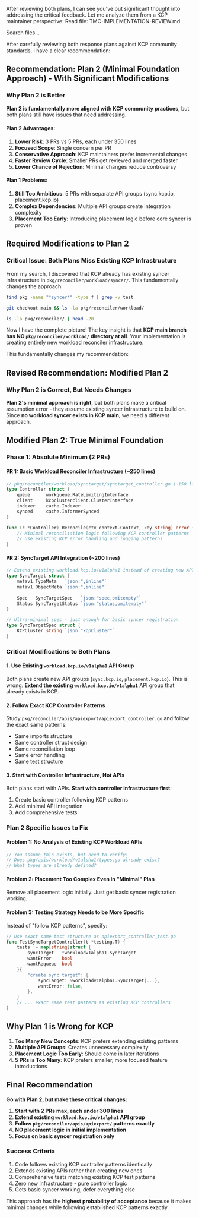 After reviewing both plans, I can see you've put significant thought into addressing the critical feedback. Let me analyze them from a KCP maintainer perspective:
Read file: TMC-IMPLEMENTATION-REVIEW.md

Search files...

After carefully reviewing both response plans against KCP community standards, I have a clear recommendation:

## **Recommendation: Plan 2 (Minimal Foundation Approach) - With Significant Modifications**

### Why Plan 2 is Better

**Plan 2 is fundamentally more aligned with KCP community practices**, but both plans still have issues that need addressing.

#### **Plan 2 Advantages:**
1. **Lower Risk**: 3 PRs vs 5 PRs, each under 350 lines
2. **Focused Scope**: Single concern per PR
3. **Conservative Approach**: KCP maintainers prefer incremental changes
4. **Faster Review Cycle**: Smaller PRs get reviewed and merged faster
5. **Lower Chance of Rejection**: Minimal changes reduce controversy

#### **Plan 1 Problems:**
1. **Still Too Ambitious**: 5 PRs with separate API groups (sync.kcp.io, placement.kcp.io)
2. **Complex Dependencies**: Multiple API groups create integration complexity
3. **Placement Too Early**: Introducing placement logic before core syncer is proven

## **Required Modifications to Plan 2**

### **Critical Issue: Both Plans Miss Existing KCP Infrastructure**

From my search, I discovered that KCP already has existing syncer infrastructure in `pkg/reconciler/workload/syncer/`. This fundamentally changes the approach:
```bash
find pkg -name "*syncer*" -type f | grep -v test
```

```bash
git checkout main && ls -la pkg/reconciler/workload/
```

```bash
ls -la pkg/reconciler/ | head -20
```

Now I have the complete picture! The key insight is that **KCP main branch has NO `pkg/reconciler/workload/` directory at all**. Your implementation is creating entirely new workload reconciler infrastructure.

This fundamentally changes my recommendation:

## **Revised Recommendation: Modified Plan 2**

### **Why Plan 2 is Correct, But Needs Changes**

**Plan 2's minimal approach is right**, but both plans make a critical assumption error - they assume existing syncer infrastructure to build on. Since **no workload syncer exists in KCP main**, we need a different approach.

## **Modified Plan 2: True Minimal Foundation**

### **Phase 1: Absolute Minimum (2 PRs)**

#### **PR 1: Basic Workload Reconciler Infrastructure (~250 lines)**
```go
// pkg/reconciler/workload/synctarget/synctarget_controller.go (~150 lines)
type Controller struct {
    queue      workqueue.RateLimitingInterface
    client     kcpclusterclient.ClusterInterface
    indexer    cache.Indexer
    synced     cache.InformerSynced
}

func (c *Controller) Reconcile(ctx context.Context, key string) error {
    // Minimal reconciliation logic following KCP controller patterns
    // Use existing KCP error handling and logging patterns
}
```

#### **PR 2: SyncTarget API Integration (~200 lines)**
```go
// Extend existing workload.kcp.io/v1alpha1 instead of creating new API group
type SyncTarget struct {
    metav1.TypeMeta   `json:",inline"`
    metav1.ObjectMeta `json:",inline"`
    
    Spec   SyncTargetSpec   `json:"spec,omitempty"`
    Status SyncTargetStatus `json:"status,omitempty"`
}

// Ultra-minimal spec - just enough for basic syncer registration
type SyncTargetSpec struct {
    KCPCluster string `json:"kcpCluster"`
}
```

### **Critical Modifications to Both Plans**

#### **1. Use Existing `workload.kcp.io/v1alpha1` API Group**
Both plans create new API groups (`sync.kcp.io`, `placement.kcp.io`). This is wrong. **Extend the existing `workload.kcp.io/v1alpha1`** API group that already exists in KCP.

#### **2. Follow Exact KCP Controller Patterns**
Study `pkg/reconciler/apis/apiexport/apiexport_controller.go` and follow the exact same patterns:
- Same imports structure
- Same controller struct design  
- Same reconciliation loop
- Same error handling
- Same test structure

#### **3. Start with Controller Infrastructure, Not APIs**
Both plans start with APIs. **Start with controller infrastructure first**:
1. Create basic controller following KCP patterns
2. Add minimal API integration
3. Add comprehensive tests

### **Plan 2 Specific Issues to Fix**

#### **Problem 1: No Analysis of Existing KCP Workload APIs**
```go
// You assume this exists, but need to verify:
// Does pkg/apis/workload/v1alpha1/types.go already exist?
// What types are already defined?
```

#### **Problem 2: Placement Too Complex Even in "Minimal" Plan**
Remove all placement logic initially. Just get basic syncer registration working.

#### **Problem 3: Testing Strategy Needs to be More Specific**
Instead of "follow KCP patterns", specify:
```go
// Use exact same test structure as apiexport_controller_test.go
func TestSyncTargetController(t *testing.T) {
    tests := map[string]struct {
        syncTarget   *workloadv1alpha1.SyncTarget
        wantError    bool
        wantRequeue  bool
    }{
        "create sync target": {
            syncTarget: &workloadv1alpha1.SyncTarget{...},
            wantError: false,
        },
    }
    // ... exact same test pattern as existing KCP controllers
}
```

## **Why Plan 1 is Wrong for KCP**

1. **Too Many New Concepts**: KCP prefers extending existing patterns
2. **Multiple API Groups**: Creates unnecessary complexity
3. **Placement Logic Too Early**: Should come in later iterations
4. **5 PRs is Too Many**: KCP prefers smaller, more focused feature introductions

## **Final Recommendation**

**Go with Plan 2, but make these critical changes:**

1. **Start with 2 PRs max, each under 300 lines**
2. **Extend existing `workload.kcp.io/v1alpha1` API group**
3. **Follow `pkg/reconciler/apis/apiexport/` patterns exactly**
4. **NO placement logic in initial implementation**
5. **Focus on basic syncer registration only**

### **Success Criteria**
1. Code follows existing KCP controller patterns identically
2. Extends existing APIs rather than creating new ones  
3. Comprehensive tests matching existing KCP test patterns
4. Zero new infrastructure - pure controller logic
5. Gets basic syncer working, defer everything else

This approach has the **highest probability of acceptance** because it makes minimal changes while following established KCP patterns exactly.